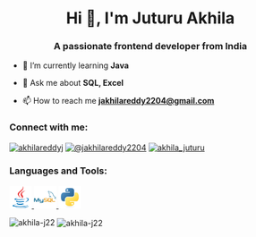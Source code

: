 <h1 align="center">Hi 👋, I'm Juturu Akhila</h1>
<h3 align="center">A passionate frontend developer from India</h3>


- 🌱 I’m currently learning **Java**

- 💬 Ask me about **SQL, Excel**

- 📫 How to reach me **jakhilareddy2204@gmail.com**

<h3 align="left">Connect with me:</h3>
<p align="left">
<a href="https://linkedin.com/in/akhilareddyj" target="blank"><img align="center" src="https://raw.githubusercontent.com/rahuldkjain/github-profile-readme-generator/master/src/images/icons/Social/linked-in-alt.svg" alt="akhilareddyj" height="30" width="40" /></a>
<a href="https://www.hackerrank.com/@jakhilareddy2204" target="blank"><img align="center" src="https://raw.githubusercontent.com/rahuldkjain/github-profile-readme-generator/master/src/images/icons/Social/hackerrank.svg" alt="@jakhilareddy2204" height="30" width="40" /></a>
<a href="https://www.leetcode.com/akhila_juturu" target="blank"><img align="center" src="https://raw.githubusercontent.com/rahuldkjain/github-profile-readme-generator/master/src/images/icons/Social/leet-code.svg" alt="akhila_juturu" height="30" width="40" /></a>
</p>

<h3 align="left">Languages and Tools:</h3>
<p align="left"> <a href="https://www.java.com" target="_blank" rel="noreferrer"> <img src="https://raw.githubusercontent.com/devicons/devicon/master/icons/java/java-original.svg" alt="java" width="40" height="40"/> </a> <a href="https://www.mysql.com/" target="_blank" rel="noreferrer"> <img src="https://raw.githubusercontent.com/devicons/devicon/master/icons/mysql/mysql-original-wordmark.svg" alt="mysql" width="40" height="40"/> </a> <a href="https://www.python.org" target="_blank" rel="noreferrer"> <img src="https://raw.githubusercontent.com/devicons/devicon/master/icons/python/python-original.svg" alt="python" width="40" height="40"/> </a> </p>

<p><img align="left" src="https://github-readme-stats.vercel.app/api/top-langs?username=akhila-j22&show_icons=true&locale=en&layout=compact" alt="akhila-j22" /></p>

<p>&nbsp;<img align="center" src="https://github-readme-stats.vercel.app/api?username=akhila-j22&show_icons=true&locale=en" alt="akhila-j22" /></p>



